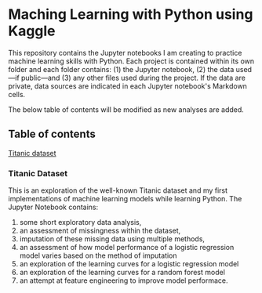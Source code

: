 # Maching Learning with Python using Kaggle
This repository contains the Jupyter notebooks I am creating to practice machine learning skills with Python.  Each project is contained within its own folder and each folder contains: (1) the Jupyter notebook, (2) the data used&mdash;if public&mdash;and (3) any other files used during the project. If the data are private, data sources are indicated in each Jupyter notebook's Markdown cells.

The below table of contents will be modified as new analyses are added.

## Table of contents
[Titanic dataset](#titanic-dataset)

### Titanic Dataset
This is an exploration of the well-known Titanic dataset and my first implementations of machine learning models while learning Python. The Jupyter Notebook contains:
1. some short exploratory data analysis, 
2. an assessment of missingness within the dataset, 
3. imputation of these missing data using multiple methods,
4. an assessment of how model performance of a logistic regression model varies based on the method of imputation
5. an exploration of the learning curves for a logistic regression model
6. an exploration of the learning curves for a random forest model
7. an attempt at feature engineering to improve model performace.
